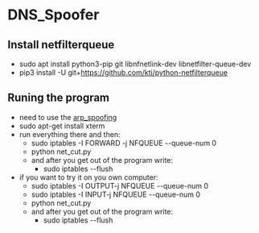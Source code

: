 # DNS_Spoofer

## Install netfilterqueue
* sudo apt install python3-pip git libnfnetlink-dev libnetfilter-queue-dev
* pip3 install -U git+https://github.com/kti/python-netfilterqueue

## Runing the program
* need to use the [arp_spoofing](https://github.com/YuvalAsidon/ARP_Spoofing)
* sudo apt-get install xterm
* run everything there and then:
  * sudo iptables -I FORWARD -j NFQUEUE --queue-num 0
  * python net_cut.py
  * and after you get out of the program write:
    * sudo iptables --flush
* if you want to try it on you own computer:
  * sudo iptables -I OUTPUT-j NFQUEUE --queue-num 0
  * sudo iptables -I INPUT-j NFQUEUE --queue-num 0
  * python net_cut.py
  * and after you get out of the program write:
    * sudo iptables --flush
